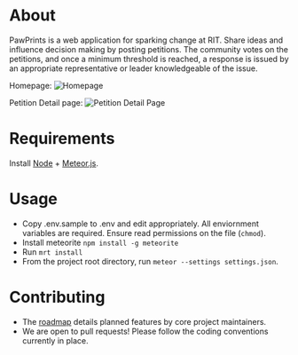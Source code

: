 About
=========

PawPrints is a web application for sparking change at RIT. Share ideas and influence decision making by posting petitions. The community votes on the petitions, and once a minimum threshold is reached, a response is issued by an appropriate representative or leader knowledgeable of the issue.

Homepage:
![Homepage](../screenshots/screenshots/homepage.png?raw=true "Home Page")

Petition Detail page:
![Petition Detail Page](../screenshots/screenshots/petition_detail_page_with_response.png?raw=true "Petition Detail Page")


Requirements
============

Install [Node] +  [Meteor.js].

Usage
=====

- Copy .env.sample to .env and edit appropriately. All enviornment variables are required. Ensure read permissions on the file (```chmod```).
- Install meteorite ```npm install -g meteorite```
- Run ```mrt install```
- From the project root directory, run ```meteor --settings settings.json```.


Contributing
============

- The [roadmap] details planned features by core project maintainers.
- We are open to pull requests! Please follow the coding conventions currently in place.


[Node]:http://nodejs.org/
[Meteor.js]:https://www.meteor.com/
[roadmap]:https://trello.com/b/b6Kyx395/petition-roadmap
